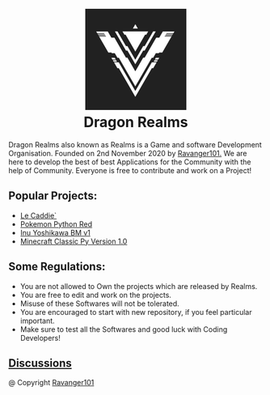 <h1 align="center">
  <br>
  <a href="https://github.com/ProjectDragonRealms"><img src="Logo.jfif" alt="Realms" width="200"></a>
  <br>
  Dragon Realms
  <br>
</h1>


Dragon Realms also known as Realms is a Game and software Development Organisation. Founded on 2nd November 2020 by [Ravanger101.](https://github.com/Ravanger101) We are here to
develop the best of best Applications for the Community with the help of Community. Everyone is free to contribute and work on a Project!

## Popular Projects:
- [Le Caddie`](https://github.com/ProjectDragonRealms/Le-Caddie-#readme)
- [Pokemon Python Red](https://github.com/ProjectDragonRealms/Pokemon-PythonRed/releases/tag/v1.0.0)
- [Inu Yoshikawa BM v1](https://github.com/ProjectDragonRealms/Inu-Yoshikawa.V.1.0.Benchmark#readme)
- [Minecraft Classic Py Version 1.0](https://github.com/ProjectDragonRealms/MinecraftClassicPYVersion1.0)

## Some Regulations:
- You are not allowed to Own the projects which are released by Realms.
- You are free to edit and work on the projects.
- Misuse of these Softwares will not be tolerated.
- You are encouraged to start with new repository, if you feel particular important.
- Make sure to test all the Softwares and good luck with Coding Developers!

## [Discussions](https://github.com/orgs/ProjectDragonRealms/discussions)
@ Copyright [Ravanger101](https://github.com/Ravanger101)






